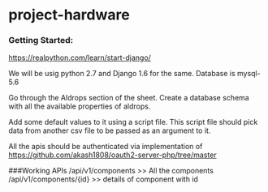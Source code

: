 # project-hardware


### Getting Started:

https://realpython.com/learn/start-django/

We will be usig python 2.7 and Django 1.6 for the same.
Database is mysql-5.6



Go through the Aldrops section of the sheet. Create a database schema with all the available properties of aldrops.

Add some default values to it using a script file. This script file should pick data from another csv file to be passed as an argument to it.


All the apis should be authenticated via implementation of https://github.com/akash1808/oauth2-server-php/tree/master


###Working APIs
/api/v1/components  >> All the components       
/api/v1/components/{id} >> details of component with id
